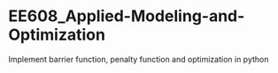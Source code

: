 # EE608_Applied-Modeling-and-Optimization
Implement barrier function, penalty function and optimization in python
